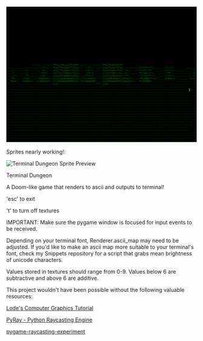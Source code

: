 ![Terminal Dungeon Preview 3](preview3.gif)

Sprites nearly working!:

![Terminal Dungeon Sprite Preview](sprite2.gif)

Terminal Dungeon

A Doom-like game that renders to ascii and outputs to terminal!


'esc' to exit

't' to turn off textures


IMPORTANT:
Make sure the pygame window is focused for input events to be received.

Depending on your terminal font, Renderer.ascii_map may need to be adjusted.
If you'd like to make an ascii map more suitable to your terminal's font,
check my Snippets repository for a script that grabs mean brightness of
unicode characters.

Values stored in textures should range from 0-9.  Values below 6 are
subtractive and above 6 are additive.

This project wouldn't have been possible without the following valuable
resources:

[Lode's Computer Graphics Tutorial](https://lodev.org/cgtutor/raycasting.html)

[PyRay - Python Raycasting Engine](https://github.com/oscr/PyRay)

[pygame-raycasting-experiment](https://github.com/crobertsbmw/pygame-raycasting-experiment/blob/master/raycast.py)
